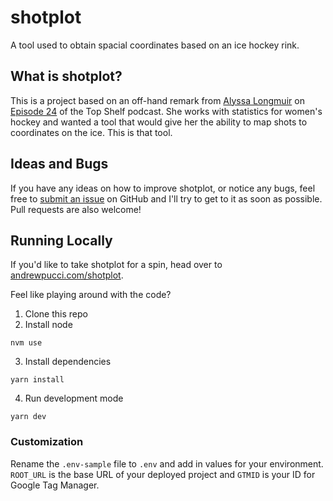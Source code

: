 # shotplot

A tool used to obtain spacial coordinates based on an ice hockey rink.

## What is shotplot?

This is a project based on an off-hand remark from [Alyssa Longmuir](https://twitter.com/alyssastweeting) on [Episode 24](https://soundcloud.com/user-55198424/top-shelf-episode-24-angry-little-boulders#t=42:45) of the Top Shelf podcast. She works with statistics for women's hockey and wanted a tool that would give her the ability to map shots to coordinates on the ice. This is that tool.

## Ideas and Bugs

If you have any ideas on how to improve shotplot, or notice any bugs, feel free to [submit an issue](https://github.com/andrewpucci/shotplot/issues) on GitHub and I'll try to get to it as soon as possible. Pull requests are also welcome!

## Running Locally

If you'd like to take shotplot for a spin, head over to [andrewpucci.com/shotplot](https://www.andrewpucci.com/shotplot?ref=github).

Feel like playing around with the code?
1.  Clone this repo
2.  Install node
```
nvm use
```
3.  Install dependencies
```
yarn install
```
4.  Run development mode
```
yarn dev
```

### Customization
Rename the `.env-sample` file to `.env` and add in values for your environment. `ROOT_URL` is the base URL of your deployed project and `GTMID` is your ID for Google Tag Manager.

